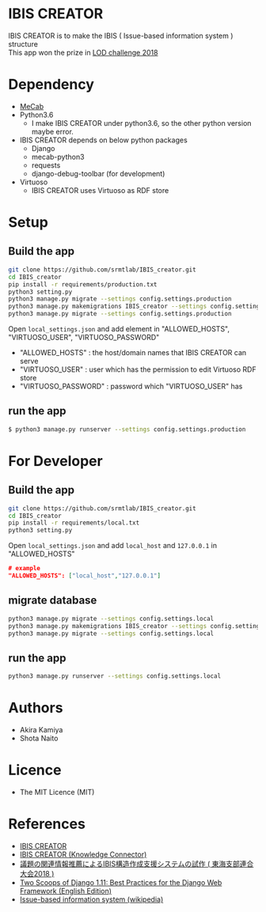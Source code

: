 IBIS CREATOR
===
IBIS CREATOR is to make the IBIS ( Issue-based information system ) structure  
This app won the prize in [LOD challenge 2018](https://2018.lodc.jp/)

# Dependency
- [MeCab](http://taku910.github.io/mecab/)
- Python3.6
    - I make IBIS CREATOR under python3.6, so the other python version maybe error.
- IBIS CREATOR depends on below python packages
    - Django
    - mecab-python3
    - requests
    - django-debug-toolbar (for development)
- Virtuoso
    - IBIS CREATOR uses Virtuoso as RDF store

# Setup
## Build the app
```bash
git clone https://github.com/srmtlab/IBIS_creator.git
cd IBIS_creator
pip install -r requirements/production.txt
python3 setting.py
python3 manage.py migrate --settings config.settings.production
python3 manage.py makemigrations IBIS_creator --settings config.settings.production
python3 manage.py migrate --settings config.settings.production
```

Open `local_settings.json` and add  element  in "ALLOWED_HOSTS", "VIRTUOSO_USER", "VIRTUOSO_PASSWORD"  
- "ALLOWED_HOSTS" : the host/domain names that IBIS CREATOR can serve  
- "VIRTUOSO_USER" : user which has the permission to edit Virtuoso RDF store   
- "VIRTUOSO_PASSWORD" : password which "VIRTUOSO_USER" has

## run the app
```bash
$ python3 manage.py runserver --settings config.settings.production
```

# For Developer
## Build the app
```bash
git clone https://github.com/srmtlab/IBIS_creator.git
cd IBIS_creator
pip install -r requirements/local.txt
python3 setting.py
```
Open `local_settings.json` and add `local_host` and `127.0.0.1` in "ALLOWED_HOSTS"
```json
# example
"ALLOWED_HOSTS": ["local_host","127.0.0.1"]
```

## migrate database
```bash
python3 manage.py migrate --settings config.settings.local
python3 manage.py makemigrations IBIS_creator --settings config.settings.local
python3 manage.py migrate --settings config.settings.local
```
## run the app
```bash
python3 manage.py runserver --settings config.settings.local
```

# Authors
- Akira Kamiya
- Shota Naito

# Licence
- The MIT Licence (MIT)

# References
- [IBIS CREATOR](http://lod.srmt.nitech.ac.jp/IBIS_creator/)
- [IBIS CREATOR (Knowledge Connector)](http://idea.linkdata.org/idea/idea1s2697i)
- [議題の関連情報推薦によるIBIS構造作成支援システムの試作 ( 東海支部連合大会2018 )](https://www.jp-c.jp/rengo/www/cd/pdf/M3-4.pdf)
- [Two Scoops of Django 1.11: Best Practices for the Django Web Framework (English Edition)](https://www.amazon.co.jp/dp/B076D5FKFX/)
- [Issue-based information system (wikipedia)](https://en.wikipedia.org/wiki/Issue-based_information_system)
